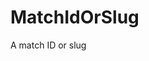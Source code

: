 # MatchIdOrSlug

A match ID or slug

<!-- This file was generated by liblab | https://liblab.com/ -->
